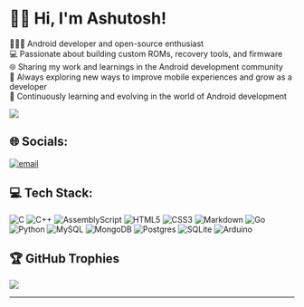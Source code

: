 # 👋🏻 Hi, I'm Ashutosh!
👨🏻‍💻 Android developer and open-source enthusiast  <br>💻 Passionate about building custom ROMs, recovery tools, and firmware  <br>🌐 Sharing my work and learnings in the Android development community  <br>💭 Always exploring new ways to improve mobile experiences and grow as a developer  <br>🌱 Continuously learning and evolving in the world of Android development

<!-- GitHub stats -->
![](https://github-readme-stats.vercel.app/api?username=AshutoshProjects&theme=radical&hide_border=false&include_all_commits=true&count_private=true)<br/>

## 🌐 Socials:
[![email](https://img.shields.io/badge/Email-D14836?logo=gmail&logoColor=white)](mailto:contact.ashutoshprojects@gmail.com) 

## 💻 Tech Stack:
![C](https://img.shields.io/badge/c-%2300599C.svg?style=for-the-badge&logo=c&logoColor=white) ![C++](https://img.shields.io/badge/c++-%2300599C.svg?style=for-the-badge&logo=c%2B%2B&logoColor=white) ![AssemblyScript](https://img.shields.io/badge/assembly%20script-%23000000.svg?style=for-the-badge&logo=assemblyscript&logoColor=white) ![HTML5](https://img.shields.io/badge/html5-%23E34F26.svg?style=for-the-badge&logo=html5&logoColor=white) ![CSS3](https://img.shields.io/badge/css3-%231572B6.svg?style=for-the-badge&logo=css3&logoColor=white) ![Markdown](https://img.shields.io/badge/markdown-%23000000.svg?style=for-the-badge&logo=markdown&logoColor=white) ![Go](https://img.shields.io/badge/go-%2300ADD8.svg?style=for-the-badge&logo=go&logoColor=white) ![Python](https://img.shields.io/badge/python-3670A0?style=for-the-badge&logo=python&logoColor=ffdd54) ![MySQL](https://img.shields.io/badge/mysql-4479A1.svg?style=for-the-badge&logo=mysql&logoColor=white) ![MongoDB](https://img.shields.io/badge/MongoDB-%234ea94b.svg?style=for-the-badge&logo=mongodb&logoColor=white) ![Postgres](https://img.shields.io/badge/postgres-%23316192.svg?style=for-the-badge&logo=postgresql&logoColor=white) ![SQLite](https://img.shields.io/badge/sqlite-%2307405e.svg?style=for-the-badge&logo=sqlite&logoColor=white) ![Arduino](https://img.shields.io/badge/-Arduino-00979D?style=for-the-badge&logo=Arduino&logoColor=white)

## 🏆 GitHub Trophies
![](https://github-profile-trophy.vercel.app/?username=AshutoshProjects&theme=radical&no-frame=false&no-bg=true&margin-w=4)

---
